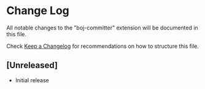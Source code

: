 # Change Log

All notable changes to the "boj-committer" extension will be documented in this file.

Check [Keep a Changelog](http://keepachangelog.com/) for recommendations on how to structure this file.

## [Unreleased]

- Initial release